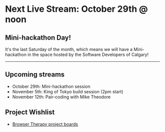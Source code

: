 # Next Live Stream: October 29th @ noon
## Mini-hackathon Day!
It's the last Saturday of the month, which means we will have a Mini-hackathon in the space hosted by the Software Developers of Calgary!

---

## Upcoming streams
- October 29th: Mini-hackathon session
- November 5th: King of Tokyo build session (2pm start)
- November 12th: Pair-coding with Mike Theodore

## Project Wishlist
- [Browser Therapy project boards](https://github.com/orgs/browsertherapy/projects)
